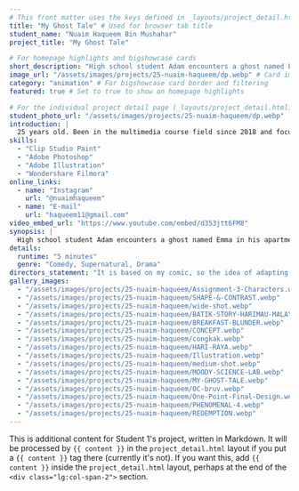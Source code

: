 ```yaml
---
# This front matter uses the keys defined in _layouts/project_detail.html
title: "My Ghost Tale" # Used for browser tab title
student_name: "Nuaim Haqueem Bin Mushahar"
project_title: "My Ghost Tale"

# For homepage highlights and bigshowcase cards
short_description: "High school student Adam encounters a ghost named Emma in his apartment one morning."
image_url: "/assets/images/projects/25-nuaim-haqueem/dp.webp" # Card image
category: "animation" # For bigshowcase card border and filtering
featured: true # Set to true to show on homepage highlights

# For the individual project detail page (_layouts/project_detail.html)
student_photo_url: "/assets/images/projects/25-nuaim-haqueem/dp.webp"
introduction: |
  25 years old. Been in the multimedia course field since 2018 and focused on the animation course since 2022. I like sports such as football, baseball, basketball, and bowling. I love video games (RPGs, sports, and single-player games), and am a Kamen Rider fan. Also, I might have ADHD.
skills:
  - "Clip Studio Paint"
  - "Adobe Photoshop"
  - "Adobe Illustration"
  - "Wondershare Filmora"
online_links:
  - name: "Instagram"
    url: "@nuaimhaqueem"
  - name: "E-mail"
    url: "haqueem11@gmail.com"
video_embed_url: "https://www.youtube.com/embed/d353jtt6FM8"
synopsis: |
  High school student Adam encounters a ghost named Emma in his apartment one morning. Initially freaked out by her presence, Adam soon outgrew his discomfort and developed a sort of contentment in Emma's company as she accompanies him throughout his day, Adam realizes that their unlikely friendship has brought unexpected joy into his life, teaching him to appreciate the beauty in the bizarre.
details:
  runtime: "5 minutes"
  genre: "Comedy, Supernatural, Drama"
directors_statement: "It is based on my comic, so the idea of adapting my comic into animation is an exciting project to undertake. I want to have a lighthearted story so that viewers can enjoy it."
gallery_images:
  - "/assets/images/projects/25-nuaim-haqueem/Assignment-3-Characters.webp"
  - "/assets/images/projects/25-nuaim-haqueem/SHAPE-&-CONTRAST.webp"
  - "/assets/images/projects/25-nuaim-haqueem/wide-shot.webp"
  - "/assets/images/projects/25-nuaim-haqueem/BATIK-STORY-HARIMAU-MALAYA.webp"
  - "/assets/images/projects/25-nuaim-haqueem/BREAKFAST-BLUNDER.webp"
  - "/assets/images/projects/25-nuaim-haqueem/CONCEPT.webp"
  - "/assets/images/projects/25-nuaim-haqueem/congkak.webp"
  - "/assets/images/projects/25-nuaim-haqueem/HARI-RAYA.webp"
  - "/assets/images/projects/25-nuaim-haqueem/Illustration.webp"
  - "/assets/images/projects/25-nuaim-haqueem/medium-shot.webp"
  - "/assets/images/projects/25-nuaim-haqueem/MOODY-SCIENCE-LAB.webp"
  - "/assets/images/projects/25-nuaim-haqueem/MY-GHOST-TALE.webp"
  - "/assets/images/projects/25-nuaim-haqueem/OC-bruv.webp"
  - "/assets/images/projects/25-nuaim-haqueem/One-Point-Final-Design.webp"
  - "/assets/images/projects/25-nuaim-haqueem/PHENOMENAL-4.webp"
  - "/assets/images/projects/25-nuaim-haqueem/REDEMPTION.webp"
---
```

<!-- You can add more content here in Markdown if needed, it will appear after the gallery -->
This is additional content for Student 1's project, written in Markdown.
It will be processed by `{{ content }}` in the `project_detail.html` layout if you put a `{{ content }}` tag there (currently it's not).
If you want this, add `{{ content }}` inside the `project_detail.html` layout, perhaps at the end of the `<div class="lg:col-span-2">` section.